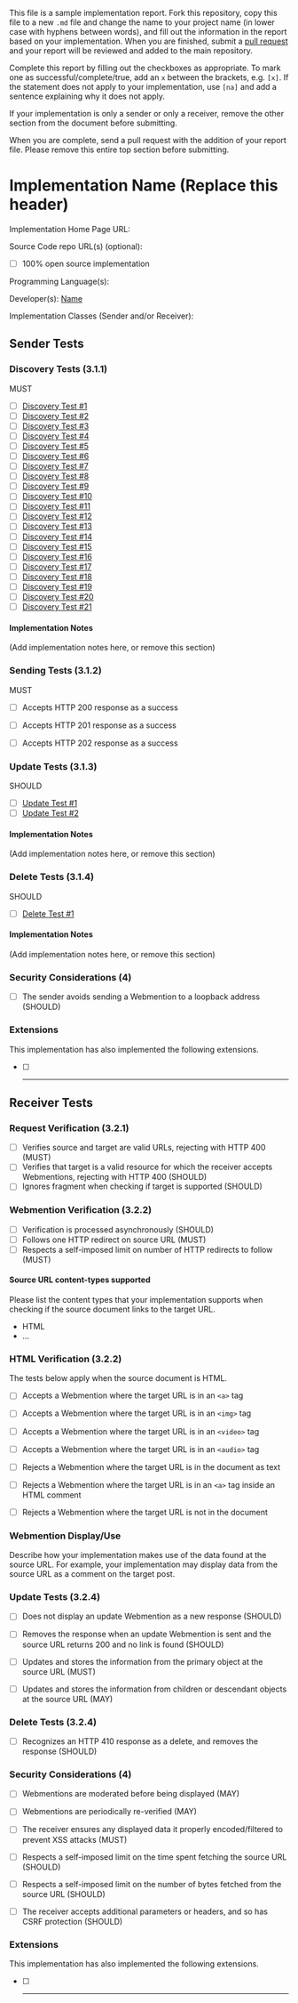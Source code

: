 This file is a sample implementation report. Fork this repository, copy this file to a new `.md` file and change the name to your project name (in lower case with hyphens between words), and fill out the information in the report based on your implementation. When you are finished, submit a <a href="https://help.github.com/articles/using-pull-requests/">pull request</a> and your report will be reviewed and added to the main repository.

Complete this report by filling out the checkboxes as appropriate. To mark one as successful/complete/true, add an `x` between the brackets, e.g. `[x]`. If the statement does not apply to your implementation, use `[na]` and add a sentence explaining why it does not apply.

If your implementation is only a sender or only a receiver, remove the other section from the document before submitting.

When you are complete, send a pull request with the addition of your report file. Please remove this entire top section before submitting.


# Implementation Name (Replace this header)

Implementation Home Page URL: 

Source Code repo URL(s) (optional): 
* [ ] 100% open source implementation

Programming Language(s): 

Developer(s): [Name](http://you.example.com)

Implementation Classes (Sender and/or Receiver): 


## Sender Tests

### Discovery Tests (3.1.1)

MUST

* [ ] [Discovery Test #1](https://webmention.rocks/test/1)
* [ ] [Discovery Test #2](https://webmention.rocks/test/2)
* [ ] [Discovery Test #3](https://webmention.rocks/test/3)
* [ ] [Discovery Test #4](https://webmention.rocks/test/4)
* [ ] [Discovery Test #5](https://webmention.rocks/test/5)
* [ ] [Discovery Test #6](https://webmention.rocks/test/6)
* [ ] [Discovery Test #7](https://webmention.rocks/test/7)
* [ ] [Discovery Test #8](https://webmention.rocks/test/8)
* [ ] [Discovery Test #9](https://webmention.rocks/test/9)
* [ ] [Discovery Test #10](https://webmention.rocks/test/10)
* [ ] [Discovery Test #11](https://webmention.rocks/test/11)
* [ ] [Discovery Test #12](https://webmention.rocks/test/12)
* [ ] [Discovery Test #13](https://webmention.rocks/test/13)
* [ ] [Discovery Test #14](https://webmention.rocks/test/14)
* [ ] [Discovery Test #15](https://webmention.rocks/test/15)
* [ ] [Discovery Test #16](https://webmention.rocks/test/16)
* [ ] [Discovery Test #17](https://webmention.rocks/test/17)
* [ ] [Discovery Test #18](https://webmention.rocks/test/18)
* [ ] [Discovery Test #19](https://webmention.rocks/test/19)
* [ ] [Discovery Test #20](https://webmention.rocks/test/20)
* [ ] [Discovery Test #21](https://webmention.rocks/test/21)

#### Implementation Notes

(Add implementation notes here, or remove this section)


### Sending Tests (3.1.2)

MUST

* [ ] Accepts HTTP 200 response as a success
* [ ] Accepts HTTP 201 response as a success
* [ ] Accepts HTTP 202 response as a success


### Update Tests (3.1.3)

SHOULD

* [ ] [Update Test #1](https://webmention.rocks/update/1)
* [ ] [Update Test #2](https://webmention.rocks/update/2)

#### Implementation Notes

(Add implementation notes here, or remove this section)


### Delete Tests (3.1.4)

SHOULD

* [ ] [Delete Test #1](https://webmention.rocks/delete/1)

#### Implementation Notes

(Add implementation notes here, or remove this section)


### Security Considerations (4)

* [ ] The sender avoids sending a Webmention to a loopback address (SHOULD)


### Extensions

This implementation has also implemented the following extensions.

* [ ] _______


## Receiver Tests

### Request Verification (3.2.1)

* [ ] Verifies source and target are valid URLs, rejecting with HTTP 400 (MUST)
* [ ] Verifies that target is a valid resource for which the receiver accepts Webmentions, rejecting with HTTP 400 (SHOULD)
* [ ] Ignores fragment when checking if target is supported (SHOULD)

### Webmention Verification (3.2.2)

* [ ] Verification is processed asynchronously (SHOULD)
* [ ] Follows one HTTP redirect on source URL (MUST)
* [ ] Respects a self-imposed limit on number of HTTP redirects to follow (MUST)

#### Source URL content-types supported

Please list the content types that your implementation supports when checking if the source document links to the target URL.

* HTML
* ...


### HTML Verification (3.2.2)

The tests below apply when the source document is HTML.

* [ ] Accepts a Webmention where the target URL is in an `<a>` tag
* [ ] Accepts a Webmention where the target URL is in an `<img>` tag
* [ ] Accepts a Webmention where the target URL is in an `<video>` tag
* [ ] Accepts a Webmention where the target URL is in an `<audio>` tag
* [ ] Rejects a Webmention where the target URL is in the document as text
* [ ] Rejects a Webmention where the target URL is in an `<a>` tag inside an HTML comment
* [ ] Rejects a Webmention where the target URL is not in the document


### Webmention Display/Use

Describe how your implementation makes use of the data found at the source URL. For example, your implementation may display data from the source URL as a comment on the target post.


### Update Tests (3.2.4)

* [ ] Does not display an update Webmention as a new response (SHOULD)
* [ ] Removes the response when an update Webmention is sent and the source URL returns 200 and no link is found (SHOULD)
* [ ] Updates and stores the information from the primary object at the source URL (MUST)
* [ ] Updates and stores the information from children or descendant objects at the source URL (MAY)


### Delete Tests (3.2.4)

* [ ] Recognizes an HTTP 410 response as a delete, and removes the response (SHOULD)


### Security Considerations (4)

* [ ] Webmentions are moderated before being displayed (MAY)
* [ ] Webmentions are periodically re-verified (MAY)
* [ ] The receiver ensures any displayed data it properly encoded/filtered to prevent XSS attacks (MUST)
* [ ] Respects a self-imposed limit on the time spent fetching the source URL (SHOULD)
* [ ] Respects a self-imposed limit on the number of bytes fetched from the source URL (SHOULD)
* [ ] The receiver accepts additional parameters or headers, and so has CSRF protection (SHOULD)


### Extensions

This implementation has also implemented the following extensions.

* [ ] _______

